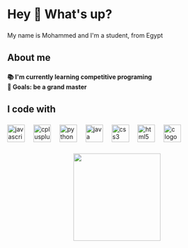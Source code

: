 <h1 align="left">Hey 👋 What's up?</h1>

###

<p align="left">My name is  Mohammed and I'm a student, from Egypt</p>

###

<h2 align="left">About me</h2>

###

<h4 align="left">📚 I'm currently learning competitive programing<br>🎯 Goals: be a grand master</h4>

###

<h2 align="left">I code with</h2>

###

<div align="left">
  <img src="https://cdn.jsdelivr.net/gh/devicons/devicon/icons/javascript/javascript-original.svg" height="40" alt="javascript logo"  />
  <img width="12" />
  <img src="https://cdn.jsdelivr.net/gh/devicons/devicon/icons/cplusplus/cplusplus-original.svg" height="40" alt="cplusplus logo"  />
  <img width="12" />
  <img src="https://cdn.jsdelivr.net/gh/devicons/devicon/icons/python/python-original.svg" height="40" alt="python logo"  />
  <img width="12" />
  <img src="https://cdn.jsdelivr.net/gh/devicons/devicon/icons/java/java-original.svg" height="40" alt="java logo"  />
  <img width="12" />
  <img src="https://cdn.jsdelivr.net/gh/devicons/devicon/icons/css3/css3-original.svg" height="40" alt="css3 logo"  />
  <img width="12" />
  <img src="https://cdn.jsdelivr.net/gh/devicons/devicon/icons/html5/html5-original.svg" height="40" alt="html5 logo"  />
  <img width="12" />
  <img src="https://cdn.jsdelivr.net/gh/devicons/devicon/icons/c/c-original.svg" height="40" alt="c logo"  />
</div>

###

<div align="center">
  <img height="200" src="https://assets-us-01.kc-usercontent.com/7beb5311-75a4-0049-50f5-8f58fd55aba7/7a1ab39f-e032-47b9-aaa9-ab06f301ac80/Article_59.jpeg"  />
</div>

###
